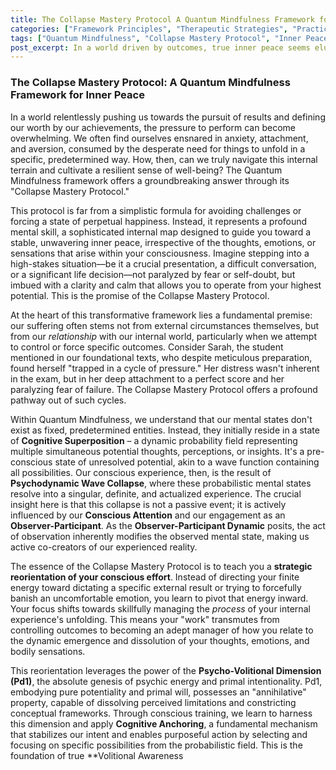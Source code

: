 ```yaml
---
title: The Collapse Mastery Protocol A Quantum Mindfulness Framework for Inner Peace
categories: ["Framework Principles", "Therapeutic Strategies", "Practices"]
tags: ["Quantum Mindfulness", "Collapse Mastery Protocol", "Inner Peace", "Cognitive Superposition", "Observer-Participant Dynamic", "Perceptual Freedom", "Conscious Attention", "Psychodynamic Dimensions", "Volitional Awareness"]
post_excerpt: In a world driven by outcomes, true inner peace seems elusive. The Quantum Mindfulness framework introduces the "Collapse Mastery Protocol," a revolutionary approach to navigating internal experience. This protocol teaches us to strategically reorient our conscious effort, transforming our relationship with thoughts and feelings to cultivate profound, stable calm regardless of external circumstances.
---
```


### The Collapse Mastery Protocol: A Quantum Mindfulness Framework for Inner Peace

In a world relentlessly pushing us towards the pursuit of results and defining our worth by our achievements, the pressure to perform can become overwhelming. We often find ourselves ensnared in anxiety, attachment, and aversion, consumed by the desperate need for things to unfold in a specific, predetermined way. How, then, can we truly navigate this internal terrain and cultivate a resilient sense of well-being? The Quantum Mindfulness framework offers a groundbreaking answer through its "Collapse Mastery Protocol."

This protocol is far from a simplistic formula for avoiding challenges or forcing a state of perpetual happiness. Instead, it represents a profound mental skill, a sophisticated internal map designed to guide you toward a stable, unwavering inner peace, irrespective of the thoughts, emotions, or sensations that arise within your consciousness. Imagine stepping into a high-stakes situation—be it a crucial presentation, a difficult conversation, or a significant life decision—not paralyzed by fear or self-doubt, but imbued with a clarity and calm that allows you to operate from your highest potential. This is the promise of the Collapse Mastery Protocol.

At the heart of this transformative framework lies a fundamental premise: our suffering often stems not from external circumstances themselves, but from our *relationship* with our internal world, particularly when we attempt to control or force specific outcomes. Consider Sarah, the student mentioned in our foundational texts, who despite meticulous preparation, found herself "trapped in a cycle of pressure." Her distress wasn't inherent in the exam, but in her deep attachment to a perfect score and her paralyzing fear of failure. The Collapse Mastery Protocol offers a profound pathway out of such cycles.

Within Quantum Mindfulness, we understand that our mental states don't exist as fixed, predetermined entities. Instead, they initially reside in a state of **Cognitive Superposition** – a dynamic probability field representing multiple simultaneous potential thoughts, perceptions, or insights. It's a pre-conscious state of unresolved potential, akin to a wave function containing all possibilities. Our conscious experience, then, is the result of **Psychodynamic Wave Collapse**, where these probabilistic mental states resolve into a singular, definite, and actualized experience. The crucial insight here is that this collapse is not a passive event; it is actively influenced by our **Conscious Attention** and our engagement as an **Observer-Participant**. As the **Observer-Participant Dynamic** posits, the act of observation inherently modifies the observed mental state, making us active co-creators of our experienced reality.

The essence of the Collapse Mastery Protocol is to teach you a **strategic reorientation of your conscious effort**. Instead of directing your finite energy toward dictating a specific external result or trying to forcefully banish an uncomfortable emotion, you learn to pivot that energy inward. Your focus shifts towards skillfully managing the *process* of your internal experience's unfolding. This means your "work" transmutes from controlling outcomes to becoming an adept manager of how you relate to the dynamic emergence and dissolution of your thoughts, emotions, and bodily sensations.

This reorientation leverages the power of the **Psycho-Volitional Dimension (Pd1)**, the absolute genesis of psychic energy and primal intentionality. Pd1, embodying pure potentiality and primal will, possesses an "annihilative" property, capable of dissolving perceived limitations and constricting conceptual frameworks. Through conscious training, we learn to harness this dimension and apply **Cognitive Anchoring**, a fundamental mechanism that stabilizes our intent and enables purposeful action by selecting and focusing on specific possibilities from the probabilistic field. This is the foundation of true **Volitional Awareness